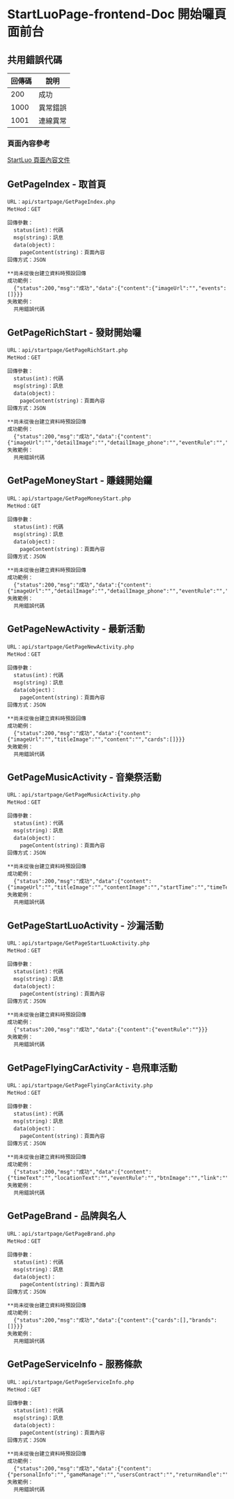 # StartLuoPage-frontend-Doc 開始囉頁面前台

## 共用錯誤代碼
|回傳碼|說明|
|---|---|
|200|成功|
|1000|異常錯誤|
|1001|連線異常|

### 頁面內容參考
[StartLuo 頁面內容文件](https://github.com/kd20220905/StartLuo_back/blob/main/back.md#startluo)

## GetPageIndex - 取首頁
```
URL：api/startpage/GetPageIndex.php
MetHod：GET
```

```
回傳參數：
  status(int)：代碼
  msg(string)：訊息
  data(object)：
    pageContent(string)：頁面內容
回傳方式：JSON
```

```
**尚未從後台建立資料時預設回傳
成功範例：
  {"status":200,"msg":"成功","data":{"content":{"imageUrl":"","events":[]}}}
失敗範例：
  共用錯誤代碼
```

## GetPageRichStart - 發財開始囉
```
URL：api/startpage/GetPageRichStart.php
MetHod：GET
```

```
回傳參數：
  status(int)：代碼
  msg(string)：訊息
  data(object)：
    pageContent(string)：頁面內容
回傳方式：JSON
```

```
**尚未從後台建立資料時預設回傳
成功範例：
  {"status":200,"msg":"成功","data":{"content":{"imageUrl":"","detailImage":"","detailImage_phone":"","eventRule":"","titleImage":"","startTime":"","timeText":"","locationText":"","btnImage_1":"","btnImage_2":"","link_1":"","link_2":""}}}
失敗範例：
  共用錯誤代碼
```

## GetPageMoneyStart - 賺錢開始鑼
```
URL：api/startpage/GetPageMoneyStart.php
MetHod：GET
```

```
回傳參數：
  status(int)：代碼
  msg(string)：訊息
  data(object)：
    pageContent(string)：頁面內容
回傳方式：JSON
```

```
**尚未從後台建立資料時預設回傳
成功範例：
  {"status":200,"msg":"成功","data":{"content":{"imageUrl":"","detailImage":"","detailImage_phone":"","eventRule":"","titleImage":"","startTime":"","timeText":"","locationText":"","btnImage_1":"","btnImage_2":"","link_1":"","link_2":""}}}
失敗範例：
  共用錯誤代碼
```

## GetPageNewActivity - 最新活動
```
URL：api/startpage/GetPageNewActivity.php
MetHod：GET
```

```
回傳參數：
  status(int)：代碼
  msg(string)：訊息
  data(object)：
    pageContent(string)：頁面內容
回傳方式：JSON
```

```
**尚未從後台建立資料時預設回傳
成功範例：
  {"status":200,"msg":"成功","data":{"content":{"imageUrl":"","titleImage":"","content":"","cards":[]}}}
失敗範例：
  共用錯誤代碼
```

## GetPageMusicActivity - 音樂祭活動
```
URL：api/startpage/GetPageMusicActivity.php
MetHod：GET
```

```
回傳參數：
  status(int)：代碼
  msg(string)：訊息
  data(object)：
    pageContent(string)：頁面內容
回傳方式：JSON
```

```
**尚未從後台建立資料時預設回傳
成功範例：
  {"status":200,"msg":"成功","data":{"content":{"imageUrl":"","titleImage":"","contentImage":"","startTime":"","timeText":"","locationText":"","btnImage":"","link":""}}}
失敗範例：
  共用錯誤代碼
```

## GetPageStartLuoActivity - 沙漏活動
```
URL：api/startpage/GetPageStartLuoActivity.php
MetHod：GET
```

```
回傳參數：
  status(int)：代碼
  msg(string)：訊息
  data(object)：
    pageContent(string)：頁面內容
回傳方式：JSON
```

```
**尚未從後台建立資料時預設回傳
成功範例：
  {"status":200,"msg":"成功","data":{"content":{"eventRule":""}}}
失敗範例：
  共用錯誤代碼
```

## GetPageFlyingCarActivity - 皂飛車活動
```
URL：api/startpage/GetPageFlyingCarActivity.php
MetHod：GET
```

```
回傳參數：
  status(int)：代碼
  msg(string)：訊息
  data(object)：
    pageContent(string)：頁面內容
回傳方式：JSON
```

```
**尚未從後台建立資料時預設回傳
成功範例：
  {"status":200,"msg":"成功","data":{"content":{"timeText":"","locationText":"","eventRule":"","btnImage":"","link":""}}}
失敗範例：
  共用錯誤代碼
```

## GetPageBrand - 品牌與名人
```
URL：api/startpage/GetPageBrand.php
MetHod：GET
```

```
回傳參數：
  status(int)：代碼
  msg(string)：訊息
  data(object)：
    pageContent(string)：頁面內容
回傳方式：JSON
```

```
**尚未從後台建立資料時預設回傳
成功範例：
  {"status":200,"msg":"成功","data":{"content":{"cards":[],"brands":[]}}}
失敗範例：
  共用錯誤代碼
```

## GetPageServiceInfo - 服務條款
```
URL：api/startpage/GetPageServiceInfo.php
MetHod：GET
```

```
回傳參數：
  status(int)：代碼
  msg(string)：訊息
  data(object)：
    pageContent(string)：頁面內容
回傳方式：JSON
```

```
**尚未從後台建立資料時預設回傳
成功範例：
  {"status":200,"msg":"成功","data":{"content":{"personalInfo":"","gameManage":"","usersContract":"","returnHandle":"","privacy":""}}}
失敗範例：
  共用錯誤代碼
```
